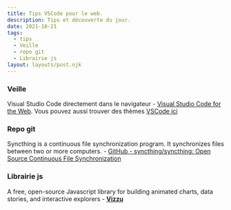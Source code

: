 ```yaml
---
title: Tips VSCode pour le web.
description: Tips et découverte du jour.
date: 2021-10-21
tags:
  - tips
  - Veille
  - repo git
  - Librairie js
layout: layouts/post.njk
---
```


### Veille
Visual Studio Code directement dans le navigateur - [Visual Studio Code for the Web](https://vscode.dev/). Vous pouvez aussi trouver des thèmes [VSCode ici](/posts/tips-cyberpunk)

### Repo git

Syncthing is a continuous file synchronization program. It synchronizes files between two or more computers. - [GitHub - syncthing/syncthing: Open Source Continuous File Synchronization](https://github.com/syncthing/syncthing)

### Librairie js

A free, open-source Javascript library for building animated charts, data stories, and interactive explorers - **[Vizzu](https://lib.vizzuhq.com/0.3.0/#chapter-0.0)**